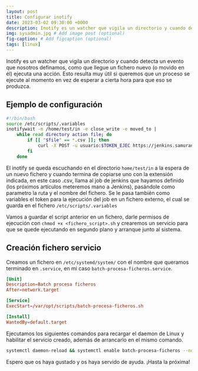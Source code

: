 ```yaml
---
layout: post
title: Configurar inotify
date: 2023-03-02 09:30:00 +0000
description: Inotify es un watcher que vigila un directorio y cuando detecta un evento que nosotros definamos, como que llegue un fichero nuevo (o movido en él) ejecuta una acción.
img: sysadmin.jpg # Add image post (optional)
fig-caption: # Add figcaption (optional)
tags: [linux]
---
```


Inotify es un watcher que vigila un directorio y cuando detecta un evento que nosotros definamos, como que llegue un fichero nuevo (o movido en él) ejecuta una acción. Esto resulta muy útil si queremos que un proceso se ejecute al momento en vez de esperar a cierta hora para que eso se produzca.

## Ejemplo de configuración

```bash
#!/bin/bash
source /etc/scripts/.variables
inotifywait -m /home/test/in -e close_write -e moved_to |
    while read directory action file; do
        if [[ "$file" == *.csv ]]; then
            curl -X POST -u usuario:$TOKEN_EJEC https://jenkins.samurantech.com:8443/job/batch-procesa-ficheros/buildWithParameters?token=$TOKEN_EJEC -F fileInPath=/in/$file
        fi
    done
```

El inotify se queda escuchando en el directorio `home/test/in` a la espera de un nuevo fichero y cuando termina de copiarse uno con la extensión indicada, en este caso .csv, llama al job de jenkins que hayamos definido (los próximos artículos meteremos mano a Jenkins), pasándole como parametro la ruta y el nombre del fichero. Se le pasa también como variables el token para la ejecución del job en un fichero externo, el cual se guarda en el fichero `/etc/scripts/.variables`

Vamos a guardar el script anterior en un fichero, darle permisos de ejecución con `chmod +x <fichero_script>.sh` y crearemos un servicio para que se quede ejecutando en segundo plano y arranque junto al sistema.

## Creación fichero servicio

Creamos un fichero en `/etc/systemd/system/` con el nombre que queramos terminado en `.service`, en mi caso `batch-procesa-ficheros.service`.

```conf
[Unit]
Description=Batch procesa ficheros
After=network.target

[Service]
ExecStart=/var/opt/scripts/batch-procesa-ficheros.sh

[Install]
WantedBy=default.target
```

Ejecutamos los siguientes comandos para recargar el daemon de Linux y habilitar el servicio creado, además de arrancarlo en el mismo comando.

```bash
systemctl daemon-reload && systemctl enable batch-procesa-ficheros --now
```

Espero que os haya gustado y os haya servido de ayuda. ¡Hasta la próxima!
